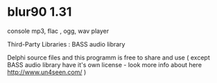 blur90 1.31
======

console mp3, flac , ogg, wav player 

Third-Party Libraries : BASS audio library

Delphi source files and this programm is free to share and use ( except BASS audio library have it's own license - look more info about here http://www.un4seen.com/ )